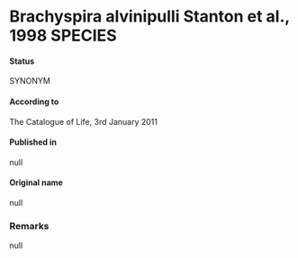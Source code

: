Brachyspira alvinipulli Stanton et al., 1998 SPECIES
=======

#### Status
SYNONYM

#### According to
The Catalogue of Life, 3rd January 2011

#### Published in
null

#### Original name
null

### Remarks
null